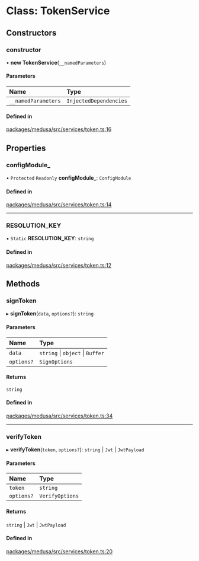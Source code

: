 # Class: TokenService

## Constructors

### constructor

• **new TokenService**(`__namedParameters`)

#### Parameters

| Name | Type |
| :------ | :------ |
| `__namedParameters` | `InjectedDependencies` |

#### Defined in

[packages/medusa/src/services/token.ts:16](https://github.com/medusajs/medusa/blob/360ae16c2/packages/medusa/src/services/token.ts#L16)

## Properties

### configModule\_

• `Protected` `Readonly` **configModule\_**: `ConfigModule`

#### Defined in

[packages/medusa/src/services/token.ts:14](https://github.com/medusajs/medusa/blob/360ae16c2/packages/medusa/src/services/token.ts#L14)

___

### RESOLUTION\_KEY

▪ `Static` **RESOLUTION\_KEY**: `string`

#### Defined in

[packages/medusa/src/services/token.ts:12](https://github.com/medusajs/medusa/blob/360ae16c2/packages/medusa/src/services/token.ts#L12)

## Methods

### signToken

▸ **signToken**(`data`, `options?`): `string`

#### Parameters

| Name | Type |
| :------ | :------ |
| `data` | `string` \| `object` \| `Buffer` |
| `options?` | `SignOptions` |

#### Returns

`string`

#### Defined in

[packages/medusa/src/services/token.ts:34](https://github.com/medusajs/medusa/blob/360ae16c2/packages/medusa/src/services/token.ts#L34)

___

### verifyToken

▸ **verifyToken**(`token`, `options?`): `string` \| `Jwt` \| `JwtPayload`

#### Parameters

| Name | Type |
| :------ | :------ |
| `token` | `string` |
| `options?` | `VerifyOptions` |

#### Returns

`string` \| `Jwt` \| `JwtPayload`

#### Defined in

[packages/medusa/src/services/token.ts:20](https://github.com/medusajs/medusa/blob/360ae16c2/packages/medusa/src/services/token.ts#L20)
